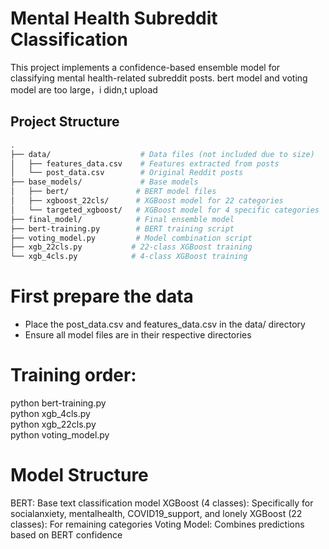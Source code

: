 # Mental Health Subreddit Classification

This project implements a confidence-based ensemble model for classifying mental health-related subreddit posts.
bert model and voting model are too large，i didn,t upload


## Project Structure
```bash
.
├── data/                    # Data files (not included due to size)
│   ├── features_data.csv    # Features extracted from posts
│   └── post_data.csv        # Original Reddit posts
├── base_models/             # Base models
│   ├── bert/               # BERT model files
│   ├── xgboost_22cls/      # XGBoost model for 22 categories
│   └── targeted_xgboost/   # XGBoost model for 4 specific categories
├── final_model/            # Final ensemble model
├── bert-training.py        # BERT training script
├── voting_model.py         # Model combination script
├── xgb_22cls.py           # 22-class XGBoost training
└── xgb_4cls.py            # 4-class XGBoost training
```

# First prepare the data
- Place the post_data.csv and features_data.csv in the data/ directory
- Ensure all model files are in their respective directories

# Training order:
  python bert-training.py   
  python xgb_4cls.py          
  python xgb_22cls.py      
  python voting_model.py

# Model Structure
  BERT: Base text classification model
  XGBoost (4 classes): Specifically for socialanxiety, mentalhealth, COVID19_support, and lonely
  XGBoost (22 classes): For remaining categories
  Voting Model: Combines predictions based on BERT confidence
